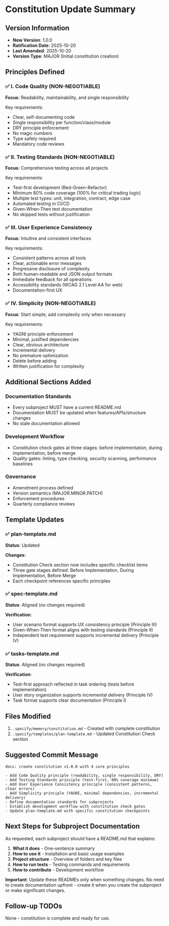 # Constitution Update Summary

## Version Information

- **New Version**: 1.0.0
- **Ratification Date**: 2025-10-20
- **Last Amended**: 2025-10-20
- **Version Type**: MAJOR (Initial constitution creation)

## Principles Defined

### ✅ I. Code Quality (NON-NEGOTIABLE)

**Focus**: Readability, maintainability, and single responsibility

Key requirements:
- Clear, self-documenting code
- Single responsibility per function/class/module
- DRY principle enforcement
- No magic numbers
- Type safety required
- Mandatory code reviews

### ✅ II. Testing Standards (NON-NEGOTIABLE)

**Focus**: Comprehensive testing across all projects

Key requirements:
- Test-first development (Red-Green-Refactor)
- Minimum 80% code coverage (100% for critical trading logic)
- Multiple test types: unit, integration, contract, edge case
- Automated testing in CI/CD
- Given-When-Then test documentation
- No skipped tests without justification

### ✅ III. User Experience Consistency

**Focus**: Intuitive and consistent interfaces

Key requirements:
- Consistent patterns across all tools
- Clear, actionable error messages
- Progressive disclosure of complexity
- Both human-readable and JSON output formats
- Immediate feedback for all operations
- Accessibility standards (WCAG 2.1 Level AA for web)
- Documentation-first UX

### ✅ IV. Simplicity (NON-NEGOTIABLE)

**Focus**: Start simple, add complexity only when necessary

Key requirements:
- YAGNI principle enforcement
- Minimal, justified dependencies
- Clear, obvious architecture
- Incremental delivery
- No premature optimization
- Delete before adding
- Written justification for complexity

## Additional Sections Added

### Documentation Standards

- Every subproject MUST have a current README.md
- Documentation MUST be updated when features/APIs/structure changes
- No stale documentation allowed

### Development Workflow

- Constitution check gates at three stages: before implementation, during implementation, before merge
- Quality gates: linting, type checking, security scanning, performance baselines

### Governance

- Amendment process defined
- Version semantics (MAJOR.MINOR.PATCH)
- Enforcement procedures
- Quarterly compliance reviews

## Template Updates

### ✅ plan-template.md

**Status**: Updated

**Changes**:
- Constitution Check section now includes specific checklist items
- Three gate stages defined: Before Implementation, During Implementation, Before Merge
- Each checkpoint references specific principles

### ✅ spec-template.md

**Status**: Aligned (no changes required)

**Verification**:
- User scenario format supports UX consistency principle (Principle III)
- Given-When-Then format aligns with testing standards (Principle II)
- Independent test requirement supports incremental delivery (Principle IV)

### ✅ tasks-template.md

**Status**: Aligned (no changes required)

**Verification**:
- Test-first approach reflected in task ordering (tests before implementation)
- User story organization supports incremental delivery (Principle IV)
- Task format supports clear documentation (Principle I)

## Files Modified

1. `.specify/memory/constitution.md` - Created with complete constitution
2. `.specify/templates/plan-template.md` - Updated Constitution Check section

## Suggested Commit Message

```
docs: create constitution v1.0.0 with 4 core principles

- Add Code Quality principle (readability, single responsibility, DRY)
- Add Testing Standards principle (test-first, 80% coverage minimum)
- Add User Experience Consistency principle (consistent patterns, clear errors)
- Add Simplicity principle (YAGNI, minimal dependencies, incremental delivery)
- Define documentation standards for subprojects
- Establish development workflow with constitution check gates
- Update plan-template.md with specific constitution checkpoints
```

## Next Steps for Subproject Documentation

As requested, each subproject should have a README.md that explains:

1. **What it does** - One-sentence summary
2. **How to use it** - Installation and basic usage examples
3. **Project structure** - Overview of folders and key files
4. **How to run tests** - Testing commands and requirements
5. **How to contribute** - Development workflow

**Important**: Update these READMEs only when something changes. No need to create documentation upfront - create it when you create the subproject or make significant changes.

## Follow-up TODOs

None - constitution is complete and ready for use.
